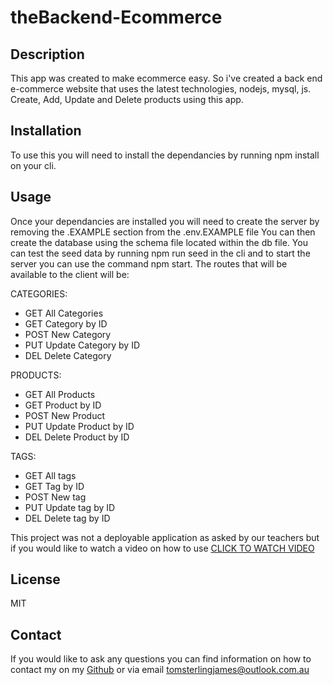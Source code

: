 # theBackend-Ecommerce

## Description
This app was created to make ecommerce easy. So i've created a back end e-commerce website that uses the latest technologies, nodejs, mysql, js.
Create, Add, Update and Delete products using this app. 

## Installation
To use this you will need to install the dependancies by running npm install on your cli.


## Usage 
Once your dependancies are installed you will need to create the server by removing the .EXAMPLE section from the .env.EXAMPLE file 
You can then create the database using the schema file located within the db file.
You can test the seed data by running npm run seed in the cli 
and to start the server you can use the command npm start.
The routes that will be available to the client will be:

CATEGORIES:
- GET All Categories
- GET Category by ID
- POST New Category
- PUT Update Category by ID
- DEL Delete Category

PRODUCTS:
- GET All Products
- GET Product by ID
- POST New Product
- PUT Update Product by ID
- DEL Delete Product by ID

TAGS:
- GET All tags
- GET Tag by ID
- POST New tag
- PUT Update tag by ID
- DEL Delete tag by ID

This project was not a deployable application as asked by our teachers but if you would like to watch a video on how to use <a href='https://drive.google.com/file/d/1OjiDtUl9illnyZCxhmG0YobUrVmsRFtl/view?usp=sharing'>CLICK TO WATCH VIDEO</a>

## License 
MIT

## Contact 
If you would like to ask any questions you can find information on how to contact my on my  <a href="https://github.com/skipsterling">Github</a> or via email tomsterlingjames@outlook.com.au
